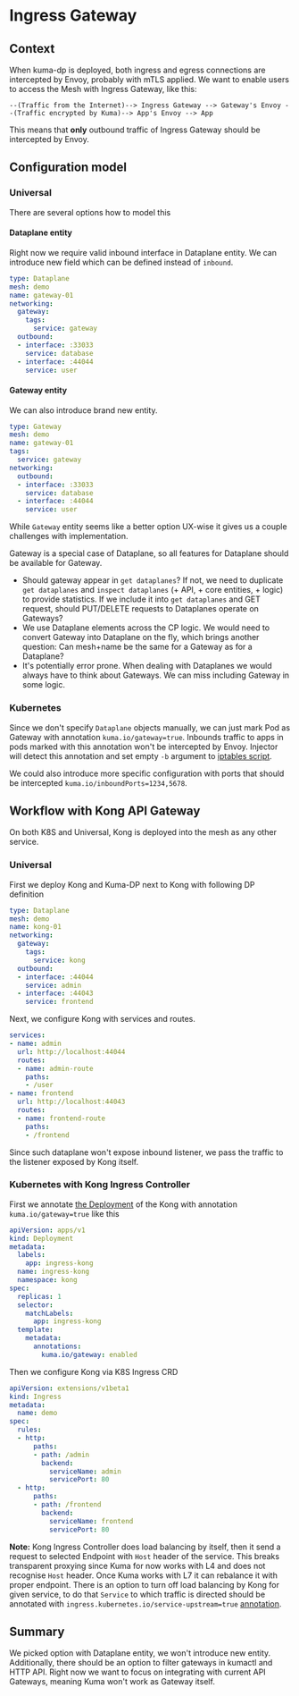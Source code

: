 # Ingress Gateway

## Context

When kuma-dp is deployed, both ingress and egress connections are intercepted by Envoy, probably with mTLS applied.
We want to enable users to access the Mesh with Ingress Gateway, like this:
```
--(Traffic from the Internet)--> Ingress Gateway --> Gateway's Envoy --(Traffic encrypted by Kuma)--> App's Envoy --> App 
```
This means that **only** outbound traffic of Ingress Gateway should be intercepted by Envoy.

## Configuration model

### Universal

There are several options how to model this

#### Dataplane entity

Right now we require valid inbound interface in Dataplane entity. We can introduce new field which can be defined instead of `inbound`.
```yaml
type: Dataplane
mesh: demo
name: gateway-01
networking:
  gateway:
    tags:
      service: gateway
  outbound:
  - interface: :33033
    service: database
  - interface: :44044
    service: user
```

#### Gateway entity

We can also introduce brand new entity.

```yaml
type: Gateway
mesh: demo
name: gateway-01
tags:
  service: gateway
networking:
  outbound:
  - interface: :33033
    service: database
  - interface: :44044
    service: user
```

While `Gateway` entity seems like a better option UX-wise it gives us a couple challenges with implementation.

Gateway is a special case of Dataplane, so all features for Dataplane should be available for Gateway.
* Should gateway appear in `get dataplanes`? If not, we need to duplicate `get dataplanes` and `inspect dataplanes` (+ API, + core entities, + logic) to provide statistics.
  If we include it into `get dataplanes` and GET request, should PUT/DELETE requests to Dataplanes operate on Gateways?
* We use Dataplane elements across the CP logic. We would need to convert Gateway into Dataplane on the fly, which brings another question: Can mesh+name be the same for a Gateway as for a Dataplane? 
* It's potentially error prone. When dealing with Dataplanes we would always have to think about Gateways. We can miss including Gateway in some logic.

### Kubernetes

Since we don't specify `Dataplane` objects manually, we can just mark Pod as Gateway with annotation `kuma.io/gateway=true`.
Inbounds traffic to apps in pods marked with this annotation won't be intercepted by Envoy.
Injector will detect this annotation and set empty `-b` argument to [iptables script](https://github.com/istio/cni/blob/master/tools/packaging/common/istio-iptables.sh). 

We could also introduce more specific configuration with ports that should be intercepted `kuma.io/inboundPorts=1234,5678`.

## Workflow with Kong API Gateway

On both K8S and Universal, Kong is deployed into the mesh as any other service.

### Universal

First we deploy Kong and Kuma-DP next to Kong with following DP definition

```yaml
type: Dataplane
mesh: demo
name: kong-01
networking:
  gateway:
    tags:
      service: kong
  outbound:
  - interface: :44044
    service: admin
  - interface: :44043
    service: frontend
```

Next, we configure Kong with services and routes. 

```yaml
services:
- name: admin
  url: http://localhost:44044
  routes:
  - name: admin-route
    paths:
    - /user
- name: frontend
  url: http://localhost:44043
  routes:
  - name: frontend-route
    paths:
    - /frontend
```

Since such dataplane won't expose inbound listener, we pass the traffic to the listener exposed by Kong itself.

### Kubernetes with Kong Ingress Controller

First we annotate [the Deployment](https://raw.githubusercontent.com/Kong/kubernetes-ingress-controller/master/deploy/single/all-in-one-dbless.yaml) of the Kong with annotation `kuma.io/gateway=true` like this
```yaml
apiVersion: apps/v1
kind: Deployment
metadata:
  labels:
    app: ingress-kong
  name: ingress-kong
  namespace: kong
spec:
  replicas: 1
  selector:
    matchLabels:
      app: ingress-kong
  template:
    metadata:
      annotations:
        kuma.io/gateway: enabled
```

Then we configure Kong via K8S Ingress CRD

```yaml
apiVersion: extensions/v1beta1
kind: Ingress
metadata:
  name: demo
spec:
  rules:
  - http:
      paths:
      - path: /admin
        backend:
          serviceName: admin
          servicePort: 80
  - http:
      paths:
      - path: /frontend
        backend:
          serviceName: frontend
          servicePort: 80
```

**Note:** Kong Ingress Controller does load balancing by itself, then it send a request to selected Endpoint with `Host` header of the service.
This breaks transparent proxying since Kuma for now works with L4 and does not recognise `Host` header. Once Kuma works with L7 it can rebalance it with proper endpoint.
There is an option to turn off load balancing by Kong for given service, to do that `Service` to which traffic is directed should be annotated with `ingress.kubernetes.io/service-upstream=true` [annotation](https://github.com/Kong/kubernetes-ingress-controller/blob/master/docs/references/annotations.md#ingresskubernetesioservice-upstream).  

## Summary

We picked option with Dataplane entity, we won't introduce new entity.
Additionally, there should be an option to filter gateways in kumactl and HTTP API.
Right now we want to focus on integrating with current API Gateways, meaning Kuma won't work as Gateway itself.